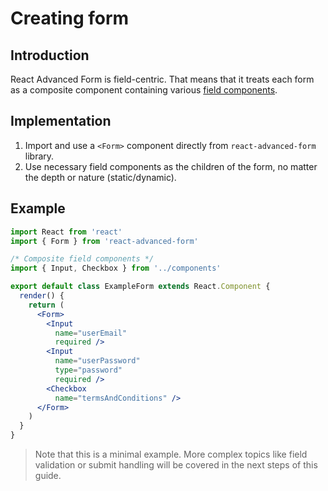 # Creating form

## Introduction

React Advanced Form is field-centric. That means that it treats each form as a composite component containing various [field components](https://github.com/kettanaito/react-advanced-form/tree/75c444924d87ca8ff76bc096231173e42e717adc/docs/getting-started/creating-fields/README.md).

## Implementation

1. Import and use a `<Form>` component directly from `react-advanced-form` library.
2. Use necessary field components as the children of the form, no matter the depth or nature \(static/dynamic\).

## Example

```jsx
import React from 'react'
import { Form } from 'react-advanced-form'

/* Composite field components */
import { Input, Checkbox } from '../components'

export default class ExampleForm extends React.Component {
  render() {
    return (
      <Form>
        <Input
          name="userEmail"
          required />
        <Input
          name="userPassword"
          type="password"
          required />
        <Checkbox
          name="termsAndConditions" />
      </Form>
    )
  }
}
```

> Note that this is a minimal example. More complex topics like field validation or submit handling will be covered in the next steps of this guide.

